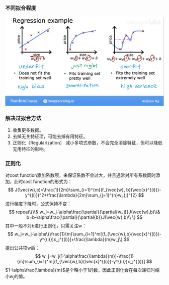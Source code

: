 ### 不同拟合程度

![image-20230427214628455](assets\image-20230427214628455.png)

### 解决过拟合方法

1. 收集更多数据。
2. 去掉无关特征项，可能去掉有用特征。
3. 正则化（Regularization） 减小多项式参数，不会完全消除特征，但可以降低无用特征的影响。

### 正则化

对cost function添加系数项，来保证系数不会过大，并且通常对所有系数同时添加，此时cost function的形式为：
$$
J(\vec{w},b)=\frac{1}{2m}\sum_{i=1}^{m}(f_{\vec{w}, b}(\vec{x}^{(i)})-y^{(i)})^2+\frac{\lambda}{2m}\sum_{j=1}^{n}w_{j}^{2}
$$
进行梯度下降时，公式保持不变：
$$
repeat\{\\&
w_j=w_j-\alpha\frac{\partial}{\partial{w_j}}J(\vec{w},b)\\&
b=b-\alpha\frac{\partial}{\partial{b}}J(\vec{w},b)\\
\}
$$
其中一般不对b进行正则化，只需关注w：
$$
w_j=w_j-\alpha\{\frac{1}{m}\sum_{i=1}^m[(f_{\vec{w},b}(\vec{x}^{(i)})-y^{(i)})x_j^{(i)}]+\frac{\lambda}{m}w_j\}
$$
提出公共项w后：
$$
w_j=w_j(1-\alpha\frac{\lambda}{m})-\frac{1}{m}\sum_{i=1}^m[(f_{\vec{w},b}(\vec{x}^{(i)})-y^{(i)})x_j^{(i)}]
$$
$1-\alpha\frac{\lambda}{m}$是个略小于1的数，因此正则化会在每次递归时缩小$w_j$的值。

